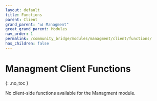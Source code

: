```yaml
---
layout: default
title: Functions
parent: Client
grand_parent: "📊 Managment"
great_grand_parent: Modules
nav_order: 1
permalink: /community_bridge/modules/managment/client/functions/
has_children: false
---
```


# Managment Client Functions
{: .no_toc }

No client-side functions available for the Managment module.
